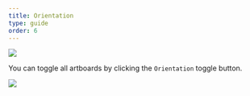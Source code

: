 ```yaml
---
title: Orientation
type: guide
order: 6
---
```


![](/docs/images/orientation.png)

You can toggle all artboards by clicking the `Orientation` toggle button.

![](https://cl.ly/2Z3p3E3E0t0r/download/Screen%20Recording%202017-01-29%20at%2003.54%20PM.gif)
